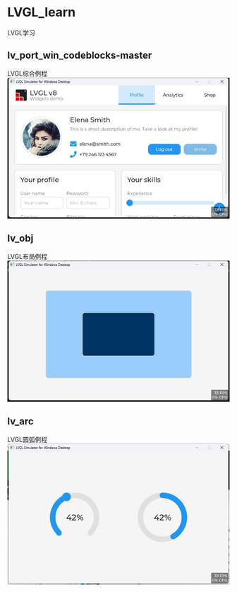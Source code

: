 # LVGL_learn
LVGL学习

## lv_port_win_codeblocks-master
LVGL综合例程
![](doc/0.png)  
## lv_obj
LVGL布局例程
![](doc/1.png)  

## lv_arc
LVGL圆弧例程
![](doc/2.png)  